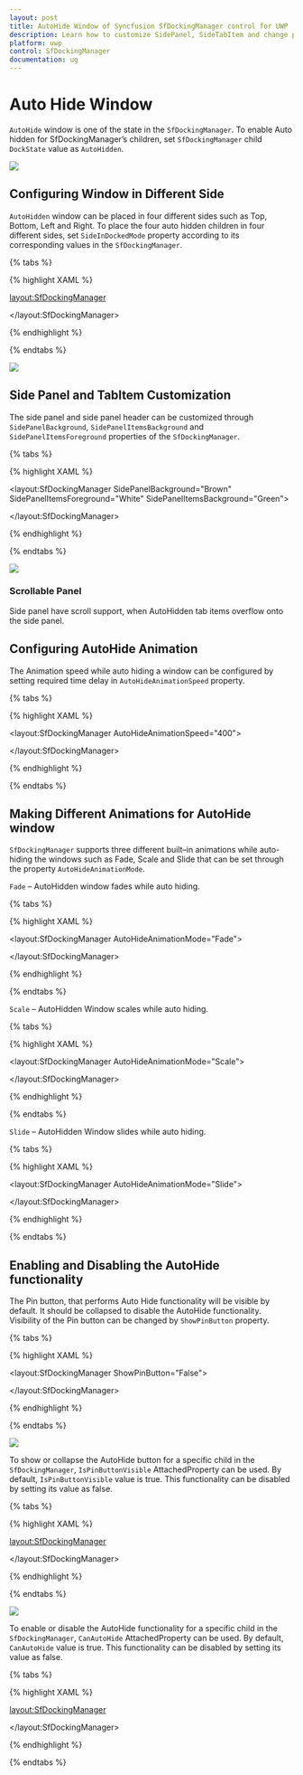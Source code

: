 ```yaml
---
layout: post
title: AutoHide Window of Syncfusion SfDockingManager control for UWP
description: Learn how to customize SidePanel, SideTabItem and change pinning behaviour of AutoHide window
platform: uwp
control: SfDockingManager
documentation: ug
---
```


# Auto Hide Window

`AutoHide` window is one of the state in the `SfDockingManager`. To enable Auto hidden for SfDockingManager’s children, set `SfDockingManager` child `DockState` value as `AutoHidden`.

![](Auto-Hide-Window-images/Auto-Hide-Window-img1.jpeg)


## Configuring Window in Different Side

`AutoHidden` window can be placed in four different sides such as Top, Bottom, Left and Right. To place the four auto hidden children in four different sides, set `SideInDockedMode` property according to its corresponding values in the `SfDockingManager`.

{% tabs %}

{% highlight XAML %}

<layout:SfDockingManager>

<ContentControl layout:SfDockingManager.Header="Top" x:Name="AutoHideWindow1"
                layout:SfDockingManager.DockState="AutoHidden"
				layout:SfDockingManager.SideInDockedMode="Top" />

<ContentControl layout:SfDockingManager.Header="Left" x:Name="AutoHideWindow2"
                layout:SfDockingManager.DockState="AutoHidden"
				layout:SfDockingManager.SideInDockedMode="Left" />

<ContentControl layout:SfDockingManager.Header="Right" x:Name="AutoHideWindow3"
                layout:SfDockingManager.DockState="AutoHidden"
				layout:SfDockingManager.SideInDockedMode="Right" />

<ContentControl layout:SfDockingManager.Header="Bottom" x:Name="AutoHideWindow4"
                layout:SfDockingManager.DockState="AutoHidden"
				layout:SfDockingManager.SideInDockedMode="Bottom" />

</layout:SfDockingManager>

{% endhighlight %}

{% endtabs %}

![](Auto-Hide-Window-images/Auto-Hide-Window-img2.jpeg)


## Side Panel and TabItem Customization

The side panel and side panel header can be customized through `SidePanelBackground`, `SidePanelItemsBackground` and `SidePanelItemsForeground` properties of the `SfDockingManager`.

{% tabs %}

{% highlight XAML %}

<layout:SfDockingManager SidePanelBackground="Brown"
                         SidePanelItemsForeground="White" SidePanelItemsBackground="Green">

<ContentControl layout:SfDockingManager.Header="SolutionExplorer"
                layout:SfDockingManager.DockState="AutoHidden" />

<ContentControl layout:SfDockingManager.Header="ToolBox" />

</layout:SfDockingManager>

{% endhighlight %}

{% endtabs %}

![](Auto-Hide-Window-images/Auto-Hide-Window-img3.jpeg)


### Scrollable Panel

Side panel have scroll support, when AutoHidden tab items overflow onto the side panel.

## Configuring AutoHide Animation

The Animation speed while auto hiding a window can be configured by setting required time delay in `AutoHideAnimationSpeed` property.

{% tabs %}

{% highlight XAML %}

<layout:SfDockingManager AutoHideAnimationSpeed="400">

<ContentControl layout:SfDockingManager.Header="SolutionExplorer"
                layout:SfDockingManager.DockState="AutoHidden" />

</layout:SfDockingManager>

{% endhighlight %}

{% endtabs %}

## Making Different Animations for AutoHide window

`SfDockingManager` supports three different built–in animations while auto-hiding the windows such as Fade, Scale and Slide that can be set through the property `AutoHideAnimationMode`.

`Fade` – AutoHidden window fades while auto hiding.

{% tabs %}

{% highlight XAML %}

<layout:SfDockingManager AutoHideAnimationMode="Fade">

<ContentControl layout:SfDockingManager.Header="SolutionExplorer"
                layout:SfDockingManager.DockState="AutoHidden" />

</layout:SfDockingManager>

{% endhighlight %}

{% endtabs %}

`Scale` – AutoHidden Window scales while auto hiding.

{% tabs %}

{% highlight XAML %}

<layout:SfDockingManager AutoHideAnimationMode="Scale">

<ContentControl layout:SfDockingManager.Header="SolutionExplorer"
                layout:SfDockingManager.DockState="AutoHidden" />

</layout:SfDockingManager>

{% endhighlight %}

{% endtabs %}

`Slide` – AutoHidden Window slides while auto hiding.

{% tabs %}

{% highlight XAML %}

<layout:SfDockingManager AutoHideAnimationMode="Slide">

<ContentControl layout:SfDockingManager.Header="SolutionExplorer"
                layout:SfDockingManager.DockState="AutoHidden" />

</layout:SfDockingManager>

{% endhighlight %}

{% endtabs %}

## Enabling and Disabling the AutoHide functionality

The Pin button, that performs Auto Hide functionality will be visible by default. It should be collapsed to disable the AutoHide functionality. Visibility of the Pin button can be changed by `ShowPinButton` property.

{% tabs %}

{% highlight XAML %}

<layout:SfDockingManager ShowPinButton="False">

<ContentControl layout:SfDockingManager.Header="SolutionExplorer" />

</layout:SfDockingManager>

{% endhighlight %}

{% endtabs %}

![](Auto-Hide-Window-images/Auto-Hide-Window-img4.jpeg)


To show or collapse the AutoHide button for a specific child in the `SfDockingManager`, `IsPinButtonVisible` AttachedProperty can be used. By default, `IsPinButtonVisible` value is true. This functionality can be disabled by setting its value as false.

{% tabs %}

{% highlight XAML %}

<layout:SfDockingManager>

<ContentControl layout:SfDockingManager.Header="SolutionExplorer"
                layout:SfDockingManager.IsPinButtonVisible="False"/>

<ContentControl layout:SfDockingManager.Header="ToolBox"
                layout:SfDockingManager.IsPinButtonVisible="True"/>

</layout:SfDockingManager>

{% endhighlight %}

{% endtabs %}

![](Auto-Hide-Window-images/Auto-Hide-Window-img5.jpeg)


To enable or disable the AutoHide functionality for a specific child in the `SfDockingManager`, `CanAutoHide` AttachedProperty can be used. By default, `CanAutoHide` value is true. This functionality can be disabled by setting its value as false.

{% tabs %}

{% highlight XAML %}

<layout:SfDockingManager>

<ContentControl layout:SfDockingManager.Header="SolutionExplorer"
                layout:SfDockingManager.CanAutoHide="False"/>

<ContentControl layout:SfDockingManager.Header="ToolBox"
                layout:SfDockingManager.CanAutoHide="True"/>

</layout:SfDockingManager>

{% endhighlight %}

{% endtabs %}